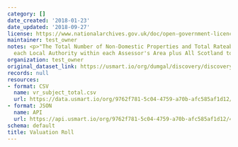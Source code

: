```yaml
---
category: []
date_created: '2018-01-23'
date_updated: '2018-09-27'
license: https://www.nationalarchives.gov.uk/doc/open-government-licence/version/3/
maintainer: test_owner
notes: <p>"The Total Number of Non-Domestic Properties and Total Rateable Value in
  each Local Authority within each Assessor's Area plus All Scotland totals."</p>
organization: test_owner
original_dataset_link: https://usmart.io/org/dumgal/discovery/discovery-view-detail/0aeb8640-04ea-44e3-9c03-63b53a3fe7d4
records: null
resources:
- format: CSV
  name: vr_subject_total.csv
  url: https://data.usmart.io/org/9762f781-5c04-4759-a70b-afc585af1d12/resource?resourceGUID=bcd1bd61-af38-4ffb-8a49-35e8e18a0372
- format: JSON
  name: API
  url: https://api.usmart.io/org/9762f781-5c04-4759-a70b-afc585af1d12/4bbaa7b5-9da9-4614-9b4b-ff566f330217/1/urql
schema: default
title: Valuation Roll
---
```

